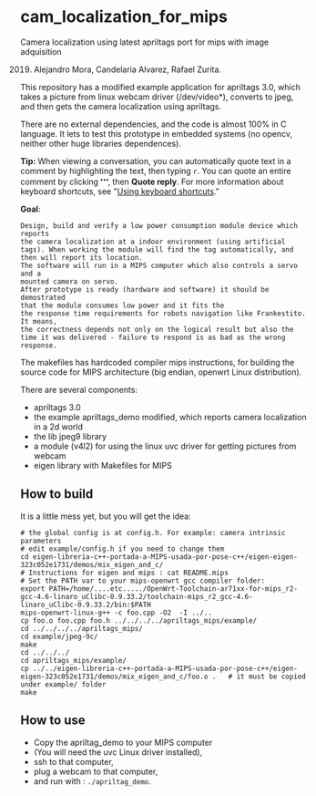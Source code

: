 # cam_localization_for_mips
Camera localization using latest apriltags port for mips with image adquisition

2019. Alejandro Mora, Candelaria Alvarez, Rafael Zurita.

This repository has a modified example application for apriltags 3.0, which takes a picture from linux webcam driver (/dev/video*), converts to jpeg, and then gets the camera localization using apriltags.


There are no external dependencies, and the code is almost 100% in C language. It lets to test this prototype in embedded systems (no opencv, neither other huge libraries dependences).

<div class="extended-markdown tip border rounded-1 mb-4 p-3 border-blue bg-blue-light f5">
<p><strong>Tip:</strong> When viewing a conversation, you can automatically quote text in a comment by highlighting the text, then typing <code>r</code>. You can quote an entire comment by clicking <span class="octicon octicon-kebab-horizontal" aria-label="The horizontal kebab icon" title="The horizontal kebab icon"><svg version="1.1" width="13" height="16" viewBox="0 0 13 16" class="octicon octicon-kebab-horizontal" aria-hidden="true"><path fill-rule="evenodd" d="M1.5 9a1.5 1.5 0 1 0 0-3 1.5 1.5 0 0 0 0 3zm5 0a1.5 1.5 0 1 0 0-3 1.5 1.5 0 0 0 0 3zM13 7.5a1.5 1.5 0 1 1-3 0 1.5 1.5 0 0 1 3 0z"/></svg></span>, then <strong>Quote reply</strong>. For more information about keyboard shortcuts, see &quot;<a href="/en/articles/using-keyboard-shortcuts/">Using keyboard shortcuts</a>.&quot;</p>
</div>

**Goal**: 
```
Design, build and verify a low power consumption module device which reports
the camera localization at a indoor environment (using artificial tags). When working the module will find the tag automatically, and then will report its location.
The software will run in a MIPS computer which also controls a servo and a 
mounted camera on servo. 
After prototype is ready (hardware and software) it should be demostrated
that the module consumes low power and it fits the 
the response time requirements for robots navigation like Frankestito. It means,
the correctness depends not only on the logical result but also the time it was delivered - failure to respond is as bad as the wrong response.
```

The makefiles has hardcoded compiler mips instructions, for building the source code for MIPS architecture (big endian, openwrt Linux distribution).

There are several components:
- apriltags 3.0
- the example apriltags_demo modified, which reports camera localization in a 2d world
- the lib jpeg9 library
- a module (v4l2) for using the linux uvc driver for getting pictures from webcam
- eigen library with Makefiles for MIPS

How to build
------------

It is a little mess yet, but you will get the idea:

```
# the global config is at config.h. For example: camera intrinsic parameters
# edit example/config.h if you need to change them
cd eigen-libreria-c++-portada-a-MIPS-usada-por-pose-c++/eigen-eigen-323c052e1731/demos/mix_eigen_and_c/
# Instructions for eigen and mips : cat README.mips 
# Set the PATH var to your mips-openwrt gcc compiler folder: 
export PATH=/home/....etc...../OpenWrt-Toolchain-ar71xx-for-mips_r2-gcc-4.6-linaro_uClibc-0.9.33.2/toolchain-mips_r2_gcc-4.6-linaro_uClibc-0.9.33.2/bin:$PATH
mips-openwrt-linux-g++ -c foo.cpp -O2  -I ../..
cp foo.o foo.cpp foo.h ../../../../apriltags_mips/example/
cd ../../../../apriltags_mips/
cd example/jpeg-9c/
make
cd ../../../
cd apriltags_mips/example/
cp ../../eigen-libreria-c++-portada-a-MIPS-usada-por-pose-c++/eigen-eigen-323c052e1731/demos/mix_eigen_and_c/foo.o .   # it must be copied under example/ folder
make
```

How to use
----------

- Copy the apriltag_demo to your MIPS computer 
- (You will need the uvc Linux driver installed),
- ssh to that computer,
- plug a webcam to that computer,
- and run with : ```./apriltag_demo```.

